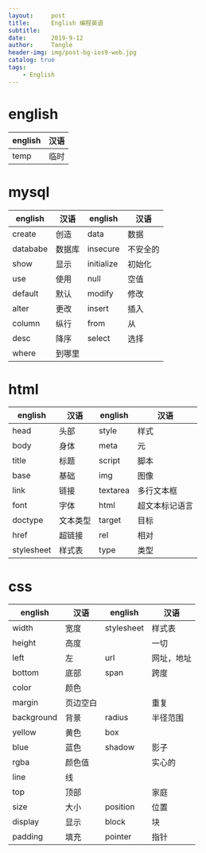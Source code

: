 ```yaml
---
layout:     post
title:      English 编程英语
subtitle:   
date:       2019-9-12
author:     Tangle
header-img: img/post-bg-ios9-web.jpg
catalog: true
tags:
    - English
---
```


# english

| english | 汉语 |
| ------- | ---- |
| temp    | 临时 |

# mysql

| english  | 汉语   | english    | 汉语     |
| -------- | ------ | ---------- | -------- |
| create   | 创造   | data       | 数据     |
| datababe | 数据库 | insecure   | 不安全的 |
| show     | 显示   | initialize | 初始化   |
| use      | 使用   | null       | 空值     |
| default  | 默认   | modify     | 修改     |
| alter    | 更改   | insert     | 插入     |
| column   | 纵行   | from       | 从       |
| desc     | 降序   | select     | 选择     |
| where    | 到哪里 |            |          |

# html

| english    | 汉语     | english  | 汉语           |
| ---------- | -------- | -------- | -------------- |
| head       | 头部     | style    | 样式           |
| body       | 身体     | meta     | 元             |
| title      | 标题     | script   | 脚本           |
| base       | 基础     | img      | 图像           |
| link       | 链接     | textarea | 多行文本框     |
| font       | 字体     | html     | 超文本标记语言 |
| doctype    | 文本类型 | target   | 目标           |
| href       | 超链接   | rel      | 相对           |
| stylesheet | 样式表   | type     | 类型           |

# css

| english    | 汉语     | english    | 汉语       |
| ---------- | -------- | ---------- | ---------- |
| width      | 宽度     | stylesheet | 样式表     |
| height     | 高度     |            | 一切       |
| left       | 左       | url        | 网址，地址 |
| bottom     | 底部     | span       | 跨度       |
| color      | 颜色     |            |            |
| margin     | 页边空白 |            | 重复       |
| background | 背景     | radius     | 半径范围   |
| yellow     | 黄色     | box        |            |
| blue       | 蓝色     | shadow     | 影子       |
| rgba       | 颜色值   |            | 实心的     |
| line       | 线       |            |            |
| top        | 顶部     |            | 家庭       |
| size       | 大小     | position   | 位置       |
| display    | 显示     | block      | 块         |
| padding    | 填充     | pointer    | 指针       |
